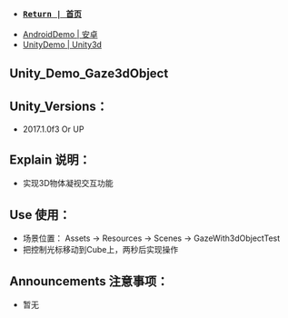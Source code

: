 
- ###  [ `Return | 首页` ](https://github.com/PicoSupport/PicoSupport)
* [AndroidDemo | 安卓](https://github.com/PicoSupport/PicoSupport/blob/master/android.md)
* [UnityDemo | Unity3d](https://github.com/PicoSupport/PicoSupport/blob/master/unity.md)

## Unity_Demo_Gaze3dObject

## Unity_Versions：
- 2017.1.0f3 Or UP

## Explain 说明：

- 实现3D物体凝视交互功能

## Use 使用：
- 场景位置： Assets -> Resources -> Scenes -> GazeWith3dObjectTest
- 把控制光标移动到Cube上，两秒后实现操作

## Announcements 注意事项：
- 暂无

